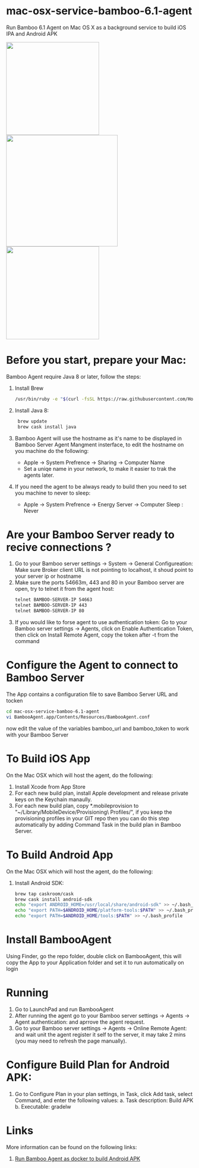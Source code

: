 # mac-osx-service-bamboo-6.1-agent
Run Bamboo 6.1 Agent on Mac OS X as a background service to build iOS IPA and Android APK

<img width="250" src="https://www.apple.com/hk/en/macos/images/og.jpg?201705142356"/><img width="300" src="https://wac-cdn.atlassian.com/dam/jcr:4f99ae3f-808f-44f1-9647-2b7cb87bb0e6/bamboo_rgb_slate.png?cdnVersion=fr"/><img width="250" src="https://docs.particle.io/assets/images/apple-android.png"/>

# Before you start, prepare your Mac:
Bamboo Agent require Java 8 or later, follow the steps:
1. Install Brew
   ```bash
   /usr/bin/ruby -e "$(curl -fsSL https://raw.githubusercontent.com/Homebrew/install/master/install)"
   ```
2. Install Java 8:
   ```bash
    brew update
    brew cask install java
    ```
3. Bamboo Agent will use the hostname as it's name to be displayed in Bamboo Server Agent Mangment insterface, to edit the hostname on you machine do the following:
	- Apple -> System Prefrence -> Sharing -> Computer Name
	- Set a uniqe name in your network, to make it easier to trak the agents later.

4. If you need the agent to be always ready to build then you need to set you machine to never to sleep:
	- Apple -> System Prefrence -> Energy Server -> Computer Sleep : Never
	
# Are your Bamboo Server ready to recive connections ?
1. Go to your Bamboo server settings -> System -> General Configureation: 
   Make sure Broker client URL is not pointing to localhost, it shoud point to your server ip or hostname
2. Make sure the ports 54663m, 443 and 80 in your Bamboo server are open, try to telnet it from the agent host:
   ```bash
   telnet BAMBOO-SERVER-IP 54663
   telnet BAMBOO-SERVER-IP 443
   telnet BAMBOO-SERVER-IP 80
   ```
3. If you would like to forse agent to use authentication token: 
	Go to your Bamboo server settings -> Agents, click on Enable Authentication Token, then click on Install Remote Agent, copy the token after -t from the command

# Configure the Agent to connect to Bamboo Server
The App contains a configuration file to save Bamboo Server URL and tocken
```bash
cd mac-osx-service-bamboo-6.1-agent
vi BambooAgent.app/Contents/Resources/BambooAgent.conf
```
now edit the value of the variables bamboo_url and bamboo_token to work with your Bamboo Server

# To Build iOS App
On the Mac OSX which will host the agent, do the following:
1. Install Xcode from App Store
2. For each new build plan, install Apple development and release private keys on the Keychain manaully.
3. For each new build plan, copy *.mobileprovision to "~/Library/MobileDevice/Provisioning\ Profiles/", if you keep the provisioning profiles in your GIT repo then you can do this step automatically by adding Command Task in the build plan in Bamboo Server.

# To Build Android App
On the Mac OSX which will host the agent, do the following:
1. Install Android SDK:
   ```bash
   brew tap caskroom/cask
   brew cask install android-sdk
   echo "export ANDROID_HOME=/usr/local/share/android-sdk" >> ~/.bash_profile
   echo "export PATH=$ANDROID_HOME/platform-tools:$PATH" >> ~/.bash_profile
   echo "export PATH=$ANDROID_HOME/tools:$PATH" >> ~/.bash_profile 
   ```
# Install BambooAgent
Using Finder, go the repo folder, double click on BambooAgent, this will copy the App to your Application folder and set it to run automatically on login

# Running
1. Go to LaunchPad and run BambooAgent
2. After running the agent go to your Bamboo server settings -> Agents -> Agent authentication: and aprrove the agent request.
3. Go to your Bamboo server settings -> Agents -> Online Remote Agent: and wait unit the agent register it self to the server, it may take 2 mins (you may need to refresh the page manually).


# Configure Build Plan for Android APK:
1. Go to Configure Plan in your plan settings, in Task, click Add task, select Command, and enter the following values:
        a. Task description: Build APK
        b. Executable: gradelw

# Links
More information can be found on the following links:
1. [Run Bamboo Agent as docker to build Android APK](https://github.com/Ismail-AlJubbah/docker-bamboo-6.1-agent-android)
